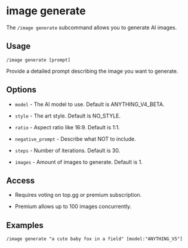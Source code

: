 # image generate

The `/image generate` subcommand allows you to generate AI images.

## Usage

```
/image generate [prompt]
```

Provide a detailed prompt describing the image you want to generate.

## Options

- `model` - The AI model to use. Default is ANYTHING_V4_BETA.

- `style` - The art style. Default is NO_STYLE.

- `ratio` - Aspect ratio like 16:9. Default is 1:1. 

- `negative_prompt` - Describe what NOT to include.

- `steps` - Number of iterations. Default is 30.

- `images` - Amount of images to generate. Default is 1.

## Access 

- Requires voting on top.gg or premium subscription.

- Premium allows up to 100 images concurrently.

## Examples
```
/image generate "a cute baby fox in a field" [model:"ANYTHING_V5"]
```
